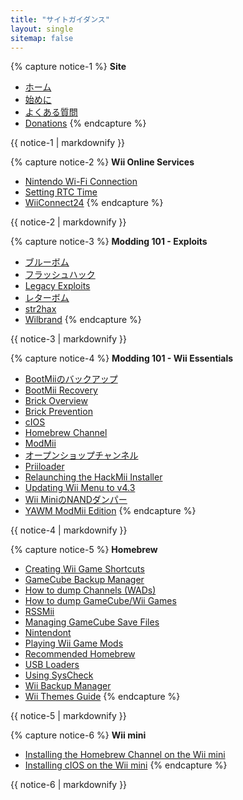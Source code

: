 ```yaml
---
title: "サイトガイダンス"
layout: single
sitemap: false
---
```


{% capture notice-1 %}
**Site**
+ [ホーム](/)
+ [始めに](get-started)
+ [よくある質問](faq)
+ [Donations](donations)
{% endcapture %}
<div class="notice--info">{{ notice-1 | markdownify }}</div>

{% capture notice-2 %}
**Wii Online Services**
+ [Nintendo Wi-Fi Connection](wiimmfi)
+ [Setting RTC Time](wiiconnect24#updating-rtc-clock)
+ [WiiConnect24](wiiconnect24)
{% endcapture %}
<div class="notice--primary">{{ notice-2 | markdownify }}</div>

{% capture notice-3 %}
**Modding 101 - Exploits**
+ [ブルーボム](bluebomb)
+ [フラッシュハック](flashhax)
+ [Legacy Exploits](legacy-exploits)
+ [レターボム](letterbomb)
+ [str2hax](str2hax)
+ [Wilbrand](wilbrand)
{% endcapture %}
<div class="notice--primary">{{ notice-3 | markdownify }}</div>

{% capture notice-4 %}
**Modding 101 - Wii Essentials**
+ [BootMiiのバックアップ](bootmii)
+ [BootMii Recovery](bootmiirecover)
+ [Brick Overview](bricks)
+ [Brick Prevention](bricks#brick-prevention)
+ [cIOS](cios)
+ [Homebrew Channel](hbc)
+ [ModMii](modmii)
+ [オープンショップチャンネル](osc)
+ [Priiloader](priiloader)
+ [Relaunching the HackMii Installer](hackmii)
+ [Updating Wii Menu to v4.3](update)
+ [Wii MiniのNANDダンパー](wnd-mini)
+ [YAWM ModMii Edition](yawmme)
{% endcapture %}
<div class="notice--primary">{{ notice-4 | markdownify }}</div>

{% capture notice-5 %}
**Homebrew**
+ [Creating Wii Game Shortcuts](wiigsc)
+ [GameCube Backup Manager](gcbackupmanager)
+ [How to dump Channels (WADs)](dump-wads)
+ [How to dump GameCube/Wii Games](dump-games)
+ [RSSMii](rssmii)
+ [Managing GameCube Save Files](gcsaves)
+ [Nintendont](nintendont)
+ [Playing Wii Game Mods](riivolution)
+ [Recommended Homebrew](recommended-homebrew)
+ [USB Loaders](usb-loaders)
+ [Using SysCheck](syscheck)
+ [Wii Backup Manager](wiibackupmanager)
+ [Wii Themes Guide](themes)
{% endcapture %}
<div class="notice--primary">{{ notice-5 | markdownify }}</div>

{% capture notice-6 %}
**Wii mini**
+ [Installing the Homebrew Channel on the Wii mini](hbc-mini)
+ [Installing cIOS on the Wii mini](cios-mini)
{% endcapture %}
<div class="notice--primary">{{ notice-6 | markdownify }}</div>

